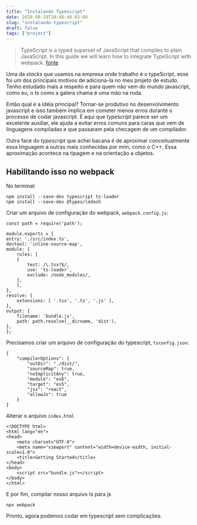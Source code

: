 ```yaml
---
title: "Instalando Typescript"
date: 2020-08-29T20:48:40-03:00
slug: "instalando-typescript"
draft: false
tags: ["project"]
---
```


> TypeScript is a typed superset of JavaScript that compiles to plain JavaScript. In this guide we will learn how to integrate TypeScript with webpack.
> [fonte](https://webpack.js.org/guides/typescript/)

Uma da *stacks* que usamos na empresa onde trabalho é o typeScript, esse foi um dos principais motivos de adiciona-la no meu projeto de estudo. Tenho estudado mais a respeito e para quem não vem do mundo javascript, como eu, o *ts* como a galera chama é uma mão na roda.

Então qual é a idéia principal? Tornar-se produtivo no desenvolvimento javascript e isso também implica em cometer menos erros durante o processo de codar javascript. É aqui que *typescript* parece ser um excelente auxiliar, ele ajuda a evitar erros comuns para caras que vem de linguagens compiladas e que passaram pela checagem de um compilador.

Outra face do *typescript* que achei bacana é de aproximar conceitualmente essa linguagem a outras mais conhecidas por mim, como o C++. Essa aproximação acontece na tipagem e na orientação a objetos.

## Habilitando isso no webpack

No terminal: 

    npm install --save-dev typescript ts-loader
    npm install --save-dev @types/lodash

Criar um arquivo de configuração do webpack, `webpack.config.js`:

    const path = require('path');

    module.exports = {
    entry: './src/index.ts',
    devtool: 'inline-source-map',
    module: {
        rules: [
        {
            test: /\.tsx?$/,
            use: 'ts-loader',
            exclude: /node_modules/,
        },
        ],
    },
    resolve: {
        extensions: [ '.tsx', '.ts', '.js' ],
    },
    output: {
        filename: 'bundle.js',
        path: path.resolve(__dirname, 'dist'),
    },
    };

Precisamos criar um arquivo de configuração do typescript, `tsconfig.json`:

    {
        "compilerOptions": {
            "outDir": "./dist/",
            "sourceMap": true,
            "noImplicitAny": true,
            "module": "es6",
            "target": "es5",
            "jsx": "react",
            "allowJs": true
        }
    }

Alterar o arquivo `index.html`

    <!DOCTYPE html>
    <html lang="en">
    <head>
        <meta charset="UTF-8">
        <meta name="viewport" content="width=device-width, initial-scale=1.0">
        <title>Getting Started</title>
    </head>
    <body>
        <script src="bundle.js"></script>
    </body>
    </html>

E por fim, compilar nosso arquivo ts para js

    npx webpack

Pronto, agora podemos codar em typescript sem complicações.



